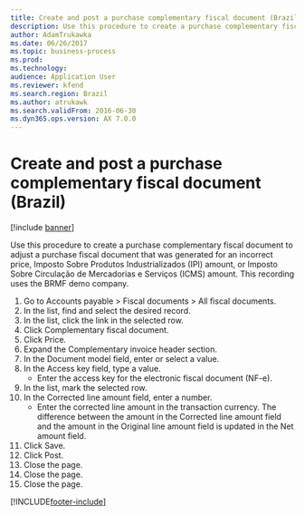 ```yaml
---
title: Create and post a purchase complementary fiscal document (Brazil)
description: Use this procedure to create a purchase complementary fiscal document to adjust a purchase fiscal document that was generated for an incorrect price, Imposto Sobre Produtos Industrializados (IPI) amount, or Imposto Sobre Circulação de Mercadorias e Serviços (ICMS) amount.
author: AdamTrukawka
ms.date: 06/26/2017
ms.topic: business-process
ms.prod: 
ms.technology: 
audience: Application User
ms.reviewer: kfend
ms.search.region: Brazil
ms.author: atrukawk
ms.search.validFrom: 2016-06-30
ms.dyn365.ops.version: AX 7.0.0
---
```

# Create and post a purchase complementary fiscal document (Brazil)

[!include [banner](../../includes/banner.md)]

Use this procedure to create a purchase complementary fiscal document to adjust a purchase fiscal document that was generated for an incorrect price, Imposto Sobre Produtos Industrializados (IPI) amount, or Imposto Sobre Circulação de Mercadorias e Serviços (ICMS) amount. This recording uses the BRMF demo company.

1. Go to Accounts payable > Fiscal documents > All fiscal documents.
2. In the list, find and select the desired record.
3. In the list, click the link in the selected row.
4. Click Complementary fiscal document.
5. Click Price.
6. Expand the Complementary invoice header section.
7. In the Document model field, enter or select a value.
8. In the Access key field, type a value.
    * Enter the access key for the electronic fiscal document (NF-e).     
9. In the list, mark the selected row.
10. In the Corrected line amount field, enter a number.
    * Enter the corrected line amount in the transaction currency. The difference between the amount in the Corrected line amount field and the amount in the Original line amount field is updated in the Net amount field.  
11. Click Save.
12. Click Post.
13. Close the page.
14. Close the page.
15. Close the page.



[!INCLUDE[footer-include](../../../includes/footer-banner.md)]
